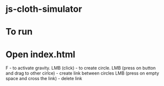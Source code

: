 # js-cloth-simulator

# To run
#  Open index.html

F - to activate gravity.
LMB (click) - to create circle.
LMB (press on button and drag to other cirlce) - create link between circles
LMB (press on empty space and cross the link) - delete link
